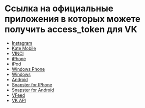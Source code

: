 # Ссылка на официальные приложения в которых можете получить access_token для VK

* <a href="https://oauth.vk.com/authorize?client_id=3698024&amp;scope=friends,photos,audio,video,docs,notes,pages,status,offers,questions,wall,groups,messages,notifications,stats,ads,market,offline&amp;redirect_uri=https://api.vk.com/blank.html&amp;display=page&amp;response_type=token" class="list-group-item" target="_blank">Instagram</a>
* <a href="https://oauth.vk.com/authorize?client_id=2685278&amp;scope=friends,photos,audio,video,docs,notes,pages,status,offers,questions,wall,groups,messages,notifications,stats,ads,market,offline&amp;redirect_uri=https://api.vk.com/blank.html&amp;display=page&amp;response_type=token" class="list-group-item" target="_blank">Kate Mobile</a>
* <a href="https://oauth.vk.com/authorize?client_id=5554806&amp;scope=friends,photos,audio,video,docs,notes,pages,status,offers,questions,wall,groups,messages,notifications,stats,ads,market,offline&amp;redirect_uri=https://api.vk.com/blank.html&amp;display=page&amp;response_type=token" class="list-group-item" target="_blank">VINCI</a>
* <a href="https://oauth.vk.com/authorize?client_id=3087106&amp;scope=friends,photos,audio,video,docs,notes,pages,status,offers,questions,wall,groups,messages,notifications,stats,ads,market,offline&amp;redirect_uri=https://api.vk.com/blank.html&amp;display=page&amp;response_type=token" class="list-group-item" target="_blank">iPhone</a>
* <a href="https://oauth.vk.com/authorize?client_id=3682744&amp;scope=friends,photos,audio,video,docs,notes,pages,status,offers,questions,wall,groups,messages,notifications,stats,ads,market,offline&amp;redirect_uri=https://api.vk.com/blank.html&amp;display=page&amp;response_type=token" class="list-group-item" target="_blank">iPod</a>
* <a href="https://oauth.vk.com/authorize?client_id=3502561&amp;scope=friends,photos,audio,video,docs,notes,pages,status,offers,questions,wall,groups,messages,notifications,stats,ads,market,offline&amp;redirect_uri=https://api.vk.com/blank.html&amp;display=page&amp;response_type=token" class="list-group-item" target="_blank">Windows Phone</a>
* <a href="https://oauth.vk.com/authorize?client_id=3697615&amp;scope=friends,photos,audio,video,docs,notes,pages,status,offers,questions,wall,groups,messages,notifications,stats,ads,market,offline&amp;redirect_uri=https://api.vk.com/blank.html&amp;display=page&amp;response_type=token" class="list-group-item" target="_blank">Windows</a>
* <a href="https://oauth.vk.com/authorize?client_id=2890984&amp;scope=notify,friends,photos,audio,video,docs,notes,messages,pages,status,wall,groups,notifications,stats,questions,offers,offline&amp;redirect_uri=blank.html&amp;display=page&amp;response_type=token" class="list-group-item" target="_blank">Android</a>
* <a href="https://oauth.vk.com/authorize?client_id=4986954&amp;scope=friends,photos,audio,video,docs,notes,pages,status,offers,questions,wall,groups,messages,notifications,stats,ads,market,offline&amp;redirect_uri=https://api.vk.com/blank.html&amp;display=page&amp;response_type=token" class="list-group-item" target="_blank">Snapster for IPhone</a>
* <a href="https://oauth.vk.com/authorize?client_id=4580399&amp;scope=friends,photos,audio,video,docs,notes,pages,status,offers,questions,wall,groups,messages,notifications,stats,ads,market,offline&amp;redirect_uri=https://api.vk.com/blank.html&amp;display=page&amp;response_type=token" class="list-group-item" target="_blank">Snapster for Android</a>
* <a href="https://oauth.vk.com/authorize?client_id=4083558&amp;scope=friends,photos,audio,video,docs,notes,pages,status,offers,questions,wall,groups,messages,notifications,stats,ads,market,offline&amp;redirect_uri=https://api.vk.com/blank.html&amp;display=page&amp;response_type=token" class="list-group-item" target="_blank">VFeed</a>
* <a href="https://oauth.vk.com/authorize?client_id=3116505&amp;scope=friends,photos,audio,video,docs,notes,pages,status,offers,questions,wall,groups,messages,notifications,stats,ads,market,offline&amp;redirect_uri=https://api.vk.com/blank.html&amp;display=page&amp;response_type=token" class="list-group-item" target="_blank">VK API</a>
				
